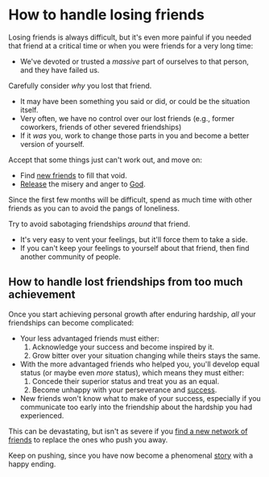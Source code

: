 
# How to handle losing friends

Losing friends is always difficult, but it's even more painful if you needed that friend at a critical time or when you were friends for a very long time:

- We've devoted or trusted a *massive* part of ourselves to that person, and they have failed us.

Carefully consider *why* you lost that friend.

- It may have been something you said or did, or could be the situation itself.
- Very often, we have no control over our lost friends (e.g., former coworkers, friends of other severed friendships)
- If it *was* you, work to change those parts in you and become a better version of yourself.

Accept that some things just can't work out, and move on:

- Find [new friends](people-4_friends.md) to fill that void.
- [Release](mind-feelings-happiness-focus.md) the misery and anger to [God](spiritual-exercises-prayer.md).

Since the first few months will be difficult, spend as much time with other friends as you can to avoid the pangs of loneliness.

Try to avoid sabotaging friendships *around* that friend.

- It's very easy to vent your feelings, but it'll force them to take a side.
- If you can't keep your feelings to yourself about that friend, then find another community of people.

## How to handle lost friendships from too much achievement

Once you start achieving personal growth after enduring hardship, *all* your friendships can become complicated:

- Your less advantaged friends must either:
  1. Acknowledge your success and become inspired by it.
  2. Grow bitter over your situation changing while theirs stays the same.
- With the more advantaged friends who helped you, you'll develop equal status (or maybe even *more* status), which means they must either:
  1. Concede their superior status and treat you as an equal.
  2. Become unhappy with your perseverance and [success](success-6_humility.md).
- New friends won't know what to make of your success, especially if you communicate too early into the friendship about the hardship you had experienced.

This can be devastating, but isn't as severe if you [find a new network of friends](people-4_friends.md) to replace the ones who push you away.

Keep on pushing, since you have now become a phenomenal [story](stories.md) with a happy ending.
